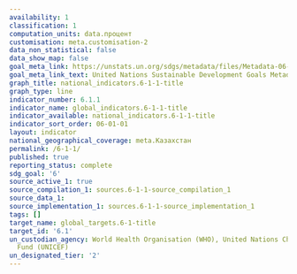 ```yaml
---
availability: 1
classification: 1
computation_units: data.процент
customisation: meta.customisation-2
data_non_statistical: false
data_show_map: false
goal_meta_link: https://unstats.un.org/sdgs/metadata/files/Metadata-06-01-01.pdf
goal_meta_link_text: United Nations Sustainable Development Goals Metadata (pdf 428kB)
graph_title: national_indicators.6-1-1-title
graph_type: line
indicator_number: 6.1.1
indicator_name: global_indicators.6-1-1-title
indicator_available: national_indicators.6-1-1-title
indicator_sort_order: 06-01-01
layout: indicator
national_geographical_coverage: meta.Казахстан
permalink: /6-1-1/
published: true
reporting_status: complete
sdg_goal: '6'
source_active_1: true
source_compilation_1: sources.6-1-1-source_compilation_1
source_data_1:
source_implementation_1: sources.6-1-1-source_implementation_1
tags: []
target_name: global_targets.6-1-title
target_id: '6.1'
un_custodian_agency: World Health Organisation (WHO), United Nations Children's Emergency
  Fund (UNICEF)
un_designated_tier: '2'
---
```

